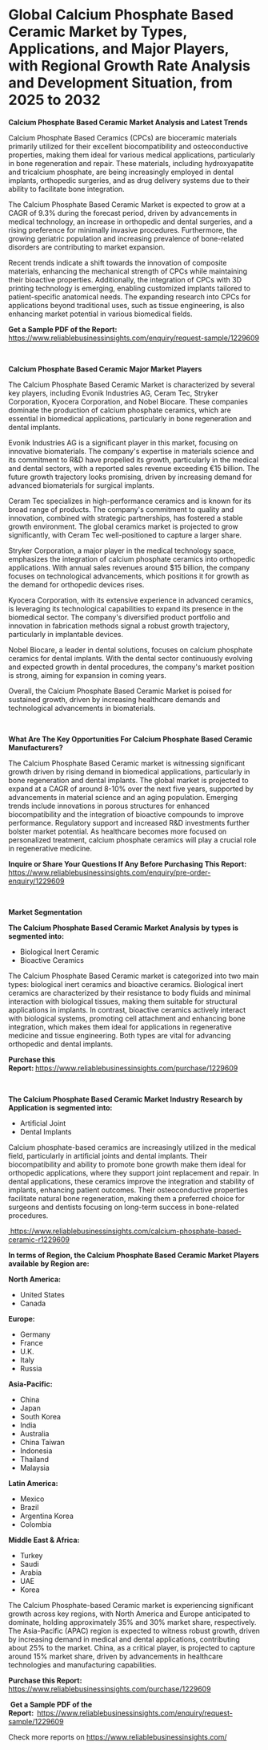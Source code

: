 <p><h1>Global Calcium Phosphate Based Ceramic Market by Types, Applications, and Major Players, with Regional Growth Rate Analysis and Development Situation, from 2025 to 2032</h1></p><p><strong>Calcium Phosphate Based Ceramic Market Analysis and Latest Trends</strong></p>
<p><p>Calcium Phosphate Based Ceramics (CPCs) are bioceramic materials primarily utilized for their excellent biocompatibility and osteoconductive properties, making them ideal for various medical applications, particularly in bone regeneration and repair. These materials, including hydroxyapatite and tricalcium phosphate, are being increasingly employed in dental implants, orthopedic surgeries, and as drug delivery systems due to their ability to facilitate bone integration.</p><p>The Calcium Phosphate Based Ceramic Market is expected to grow at a CAGR of 9.3% during the forecast period, driven by advancements in medical technology, an increase in orthopedic and dental surgeries, and a rising preference for minimally invasive procedures. Furthermore, the growing geriatric population and increasing prevalence of bone-related disorders are contributing to market expansion.</p><p>Recent trends indicate a shift towards the innovation of composite materials, enhancing the mechanical strength of CPCs while maintaining their bioactive properties. Additionally, the integration of CPCs with 3D printing technology is emerging, enabling customized implants tailored to patient-specific anatomical needs. The expanding research into CPCs for applications beyond traditional uses, such as tissue engineering, is also enhancing market potential in various biomedical fields.</p></p>
<p><strong>Get a Sample PDF of the Report:&nbsp;</strong> <a href="https://www.reliablebusinessinsights.com/enquiry/request-sample/1229609?utm_campaign=2789&utm_medium=2&utm_source=Github&utm_content=ia&utm_term=03042025&utm_id=calcium-phosphate-based-ceramic">https://www.reliablebusinessinsights.com/enquiry/request-sample/1229609</a></p>
<p>&nbsp;</p>
<p><strong>Calcium Phosphate Based Ceramic Major Market Players</strong></p>
<p><p>The Calcium Phosphate Based Ceramic Market is characterized by several key players, including Evonik Industries AG, Ceram Tec, Stryker Corporation, Kyocera Corporation, and Nobel Biocare. These companies dominate the production of calcium phosphate ceramics, which are essential in biomedical applications, particularly in bone regeneration and dental implants.</p><p>Evonik Industries AG is a significant player in this market, focusing on innovative biomaterials. The company's expertise in materials science and its commitment to R&D have propelled its growth, particularly in the medical and dental sectors, with a reported sales revenue exceeding €15 billion. The future growth trajectory looks promising, driven by increasing demand for advanced biomaterials for surgical implants.</p><p>Ceram Tec specializes in high-performance ceramics and is known for its broad range of products. The company's commitment to quality and innovation, combined with strategic partnerships, has fostered a stable growth environment. The global ceramics market is projected to grow significantly, with Ceram Tec well-positioned to capture a larger share.</p><p>Stryker Corporation, a major player in the medical technology space, emphasizes the integration of calcium phosphate ceramics into orthopedic applications. With annual sales revenues around $15 billion, the company focuses on technological advancements, which positions it for growth as the demand for orthopedic devices rises.</p><p>Kyocera Corporation, with its extensive experience in advanced ceramics, is leveraging its technological capabilities to expand its presence in the biomedical sector. The company's diversified product portfolio and innovation in fabrication methods signal a robust growth trajectory, particularly in implantable devices.</p><p>Nobel Biocare, a leader in dental solutions, focuses on calcium phosphate ceramics for dental implants. With the dental sector continuously evolving and expected growth in dental procedures, the company's market position is strong, aiming for expansion in coming years.</p><p>Overall, the Calcium Phosphate Based Ceramic Market is poised for sustained growth, driven by increasing healthcare demands and technological advancements in biomaterials.</p></p>
<p>&nbsp;</p>
<p><strong>What Are The Key Opportunities For Calcium Phosphate Based Ceramic Manufacturers?</strong></p>
<p><p>The Calcium Phosphate Based Ceramic market is witnessing significant growth driven by rising demand in biomedical applications, particularly in bone regeneration and dental implants. The global market is projected to expand at a CAGR of around 8-10% over the next five years, supported by advancements in material science and an aging population. Emerging trends include innovations in porous structures for enhanced biocompatibility and the integration of bioactive compounds to improve performance. Regulatory support and increased R&D investments further bolster market potential. As healthcare becomes more focused on personalized treatment, calcium phosphate ceramics will play a crucial role in regenerative medicine.</p></p>
<p><strong>Inquire or Share Your Questions If Any Before Purchasing This Report:</strong> <a href="https://www.reliablebusinessinsights.com/enquiry/pre-order-enquiry/1229609?utm_campaign=2789&utm_medium=2&utm_source=Github&utm_content=ia&utm_term=03042025&utm_id=calcium-phosphate-based-ceramic">https://www.reliablebusinessinsights.com/enquiry/pre-order-enquiry/1229609</a></p>
<p>&nbsp;</p>
<p><strong>Market Segmentation</strong></p>
<p><strong>The Calcium Phosphate Based Ceramic Market Analysis by types is segmented into:</strong></p>
<p><ul><li>Biological Inert Ceramic</li><li>Bioactive Ceramics</li></ul></p>
<p><p>The Calcium Phosphate Based Ceramic market is categorized into two main types: biological inert ceramics and bioactive ceramics. Biological inert ceramics are characterized by their resistance to body fluids and minimal interaction with biological tissues, making them suitable for structural applications in implants. In contrast, bioactive ceramics actively interact with biological systems, promoting cell attachment and enhancing bone integration, which makes them ideal for applications in regenerative medicine and tissue engineering. Both types are vital for advancing orthopedic and dental implants.</p></p>
<p><strong>Purchase this Report:&nbsp;</strong><a href="https://www.reliablebusinessinsights.com/purchase/1229609?utm_campaign=2789&utm_medium=2&utm_source=Github&utm_content=ia&utm_term=03042025&utm_id=calcium-phosphate-based-ceramic">https://www.reliablebusinessinsights.com/purchase/1229609</a></p>
<p>&nbsp;</p>
<p><strong>The Calcium Phosphate Based Ceramic Market Industry Research by Application is segmented into:</strong></p>
<p><ul><li>Artificial Joint</li><li>Dental Implants</li></ul></p>
<p><p>Calcium phosphate-based ceramics are increasingly utilized in the medical field, particularly in artificial joints and dental implants. Their biocompatibility and ability to promote bone growth make them ideal for orthopedic applications, where they support joint replacement and repair. In dental applications, these ceramics improve the integration and stability of implants, enhancing patient outcomes. Their osteoconductive properties facilitate natural bone regeneration, making them a preferred choice for surgeons and dentists focusing on long-term success in bone-related procedures.</p></p>
<p><a href="https://www.reliablebusinessinsights.com/calcium-phosphate-based-ceramic-r1229609?utm_campaign=2789&utm_medium=2&utm_source=Github&utm_content=ia&utm_term=03042025&utm_id=calcium-phosphate-based-ceramic">&nbsp;https://www.reliablebusinessinsights.com/calcium-phosphate-based-ceramic-r1229609</a></p>
<p><strong>In terms of Region, the Calcium Phosphate Based Ceramic Market Players available by Region are:</strong></p>
<p>
    <p> <strong> North America: </strong>
        <ul>
            <li>United States</li>
            <li>Canada</li>
        </ul>
        </p> 
    <p> <strong> Europe: </strong>
        <ul>
            <li>Germany</li>
            <li>France</li>
            <li>U.K.</li>
            <li>Italy</li>
            <li>Russia</li>
        </ul>
        </p> 
    <p> <strong> Asia-Pacific: </strong>
        <ul>
            <li>China</li>
            <li>Japan</li>
            <li>South Korea</li>
            <li>India</li>
            <li>Australia</li>
            <li>China Taiwan</li>
            <li>Indonesia</li>
            <li>Thailand</li>
            <li>Malaysia</li>
        </ul>
        </p> 
    <p> <strong> Latin America: </strong>
        <ul>
            <li>Mexico</li>
            <li>Brazil</li>
            <li>Argentina Korea</li>
            <li>Colombia</li>
        </ul>
        </p> 
    <p> <strong> Middle East & Africa: </strong>
        <ul>
            <li>Turkey</li>
            <li>Saudi</li>
            <li>Arabia</li>
            <li>UAE</li>
            <li>Korea</li>
        </ul>
    </p>
    </p>
<p><p>The Calcium Phosphate-based Ceramic market is experiencing significant growth across key regions, with North America and Europe anticipated to dominate, holding approximately 35% and 30% market share, respectively. The Asia-Pacific (APAC) region is expected to witness robust growth, driven by increasing demand in medical and dental applications, contributing about 25% to the market. China, as a critical player, is projected to capture around 15% market share, driven by advancements in healthcare technologies and manufacturing capabilities.</p></p>
<p><strong>Purchase this Report: </strong><a href="https://www.reliablebusinessinsights.com/purchase/1229609?utm_campaign=2789&utm_medium=2&utm_source=Github&utm_content=ia&utm_term=03042025&utm_id=calcium-phosphate-based-ceramic">https://www.reliablebusinessinsights.com/purchase/1229609</a></p>
<p>&nbsp;<strong>Get a Sample PDF of the Report:&nbsp;&nbsp;</strong><a href="https://www.reliablebusinessinsights.com/enquiry/request-sample/1229609?utm_campaign=2789&utm_medium=2&utm_source=Github&utm_content=ia&utm_term=03042025&utm_id=calcium-phosphate-based-ceramic">https://www.reliablebusinessinsights.com/enquiry/request-sample/1229609</a></p>
<p><strong></strong></p>
<p>Check more reports on <a href="https://www.reliablebusinessinsights.com/?utm_campaign=2789&utm_medium=2&utm_source=Github&utm_content=ia&utm_term=03042025&utm_id=calcium-phosphate-based-ceramic">https://www.reliablebusinessinsights.com/</a></p>